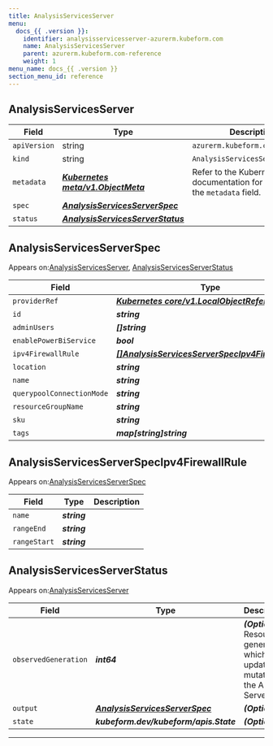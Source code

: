 ```yaml
---
title: AnalysisServicesServer
menu:
  docs_{{ .version }}:
    identifier: analysisservicesserver-azurerm.kubeform.com
    name: AnalysisServicesServer
    parent: azurerm.kubeform.com-reference
    weight: 1
menu_name: docs_{{ .version }}
section_menu_id: reference
---
```


## AnalysisServicesServer
| Field | Type | Description |
| ------ | ----- | ----------- |
| `apiVersion` | string | `azurerm.kubeform.com/v1alpha1` |
|    `kind` | string | `AnalysisServicesServer` |
| `metadata` | ***[Kubernetes meta/v1.ObjectMeta](https://kubernetes.io/docs/reference/generated/kubernetes-api/v1.13/#objectmeta-v1-meta)***|Refer to the Kubernetes API documentation for the fields of the `metadata` field.|
| `spec` | ***[AnalysisServicesServerSpec](#analysisservicesserverspec)***||
| `status` | ***[AnalysisServicesServerStatus](#analysisservicesserverstatus)***||
## AnalysisServicesServerSpec

Appears on:[AnalysisServicesServer](#analysisservicesserver), [AnalysisServicesServerStatus](#analysisservicesserverstatus)

| Field | Type | Description |
| ------ | ----- | ----------- |
| `providerRef` | ***[Kubernetes core/v1.LocalObjectReference](https://kubernetes.io/docs/reference/generated/kubernetes-api/v1.13/#localobjectreference-v1-core)***||
| `id` | ***string***||
| `adminUsers` | ***[]string***| ***(Optional)*** |
| `enablePowerBiService` | ***bool***| ***(Optional)*** |
| `ipv4FirewallRule` | ***[[]AnalysisServicesServerSpecIpv4FirewallRule](#analysisservicesserverspecipv4firewallrule)***| ***(Optional)*** |
| `location` | ***string***||
| `name` | ***string***||
| `querypoolConnectionMode` | ***string***| ***(Optional)*** |
| `resourceGroupName` | ***string***||
| `sku` | ***string***||
| `tags` | ***map[string]string***| ***(Optional)*** |
## AnalysisServicesServerSpecIpv4FirewallRule

Appears on:[AnalysisServicesServerSpec](#analysisservicesserverspec)

| Field | Type | Description |
| ------ | ----- | ----------- |
| `name` | ***string***||
| `rangeEnd` | ***string***||
| `rangeStart` | ***string***||
## AnalysisServicesServerStatus

Appears on:[AnalysisServicesServer](#analysisservicesserver)

| Field | Type | Description |
| ------ | ----- | ----------- |
| `observedGeneration` | ***int64***| ***(Optional)*** Resource generation, which is updated on mutation by the API Server.|
| `output` | ***[AnalysisServicesServerSpec](#analysisservicesserverspec)***| ***(Optional)*** |
| `state` | ***kubeform.dev/kubeform/apis.State***| ***(Optional)*** |
---
